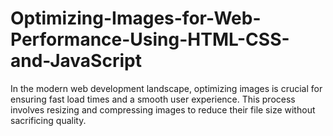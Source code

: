 # Optimizing-Images-for-Web-Performance-Using-HTML-CSS-and-JavaScript
In the modern web development landscape, optimizing images is crucial for ensuring fast load times and a smooth user experience. This process involves resizing and compressing images to reduce their file size without sacrificing quality.
